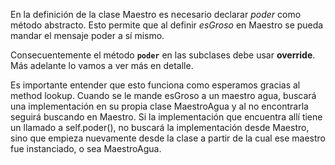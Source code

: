 En la definición de la clase Maestro es necesario declarar *poder* como método abstracto. Esto permite que al definir *esGroso* en Maestro se pueda mandar el mensaje poder a sí mismo.

Consecuentemente el método **`poder`** en las subclases debe usar **override**. Más adelante lo vamos a ver más en detalle.

Es importante entender que esto funciona como esperamos gracias al method lookup. Cuando se le mande esGroso a un maestro agua, buscará una implementación en su propia clase MaestroAgua y al no encontrarla seguirá buscando en Maestro. Si la implementación que encuentra allí tiene un llamado a self.poder(), no buscará la implementación desde Maestro, sino que empieza nuevamente desde la clase a partir de la cual ese maestro fue instanciado, o sea MaestroAgua.

